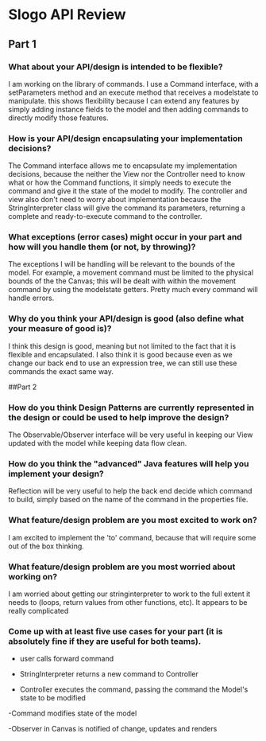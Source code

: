 Slogo API Review
=====

## Part 1
### What about your API/design is intended to be flexible?
I am working on the library of commands. I use a Command interface, with a setParameters method and an execute method that receives a modelstate to manipulate. this shows flexibility because I can extend any features by simply adding instance fields to the model and then adding commands to directly modify those features.

### How is your API/design encapsulating your implementation decisions?
The Command interface allows me to encapsulate my implementation decisions, because the neither the View nor the Controller need to know what or how the Command functions, it simply needs to execute the command and give it the state of the model to modify. The controller and view also don't need to worry about implementation because the StringInterpreter class will give the command its parameters, returning a complete and ready-to-execute command to the controller.

### What exceptions (error cases) might occur in your part and how will you handle them (or not, by throwing)?
The exceptions I will be handling will be relevant to the bounds of the model. For example, a movement command must be limited to the physical bounds of the the Canvas; this will be dealt with within the movement command by using the modelstate getters. Pretty much every command will handle errors. 

### Why do you think your API/design is good (also define what your measure of good is)?
I think this design is good, meaning but not limited to the fact that it is flexible and encapsulated. I also think it is good because even as we change our back end to use an expression tree, we can still use these commands the exact same way.

##Part 2
### How do you think Design Patterns are currently represented in the design or could be used to help improve the design?
The Observable/Observer interface will be very useful in keeping our View updated with the model while keeping data flow clean.

### How do you think the "advanced" Java features will help you implement your design?
Reflection will be very useful to help the back end decide which command to build, simply based on the name of the command in the properties file.

### What feature/design problem are you most excited to work on?
I am excited to implement the 'to' command, because that will require some out of the box thinking.

### What feature/design problem are you most worried about working on?
I am worried about getting our stringinterpreter to work to the full extent it needs to (loops, return values from other functions, etc). It appears to be really complicated

### Come up with at least five use cases for your part (it is absolutely fine if they are useful for both teams).

- user calls forward command

- StringInterpreter returns a new command to Controller

- Controller executes the command, passing the command the Model's state to be modified

-Command modifies state of the model

-Observer in Canvas is notified of change, updates and renders
